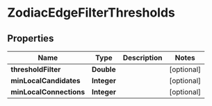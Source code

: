 

# ZodiacEdgeFilterThresholds



## Properties

| Name | Type | Description | Notes |
|------------ | ------------- | ------------- | -------------|
|**thresholdFilter** | **Double** |  |  [optional] |
|**minLocalCandidates** | **Integer** |  |  [optional] |
|**minLocalConnections** | **Integer** |  |  [optional] |



